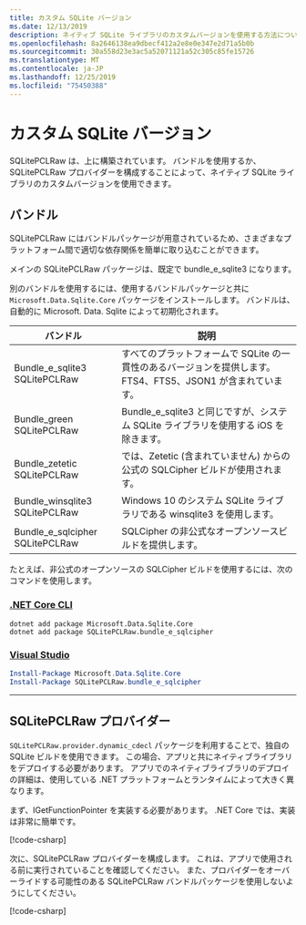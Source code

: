 ```yaml
---
title: カスタム SQLite バージョン
ms.date: 12/13/2019
description: ネイティブ SQLite ライブラリのカスタムバージョンを使用する方法について説明します。
ms.openlocfilehash: 8a2646138ea9dbecf412a2e8e0e347e2d71a5b0b
ms.sourcegitcommit: 30a558d23e3ac5a52071121a52c305c85fe15726
ms.translationtype: MT
ms.contentlocale: ja-JP
ms.lasthandoff: 12/25/2019
ms.locfileid: "75450388"
---
```

# <a name="custom-sqlite-versions"></a>カスタム SQLite バージョン

SQLitePCLRaw は、上に構築されています。 バンドルを使用するか、SQLitePCLRaw プロバイダーを構成することによって、ネイティブ SQLite ライブラリのカスタムバージョンを使用できます。

## <a name="bundles"></a>バンドル

SQLitePCLRaw にはバンドルパッケージが用意されているため、さまざまなプラットフォーム間で適切な依存関係を簡単に取り込むことができます。

メインの SQLitePCLRaw パッケージは、既定で bundle_e_sqlite3 になります。

別のバンドルを使用するには、使用するバンドルパッケージと共に `Microsoft.Data.Sqlite.Core` パッケージをインストールします。 バンドルは、自動的に Microsoft. Data. Sqlite によって初期化されます。

| バンドル | 説明 |
| --- | --- |
| Bundle_e_sqlite3 SQLitePCLRaw | すべてのプラットフォームで SQLite の一貫性のあるバージョンを提供します。 FTS4、FTS5、JSON1 が含まれています。 | R * ツリー拡張。 これは既定です。 |
| Bundle_green SQLitePCLRaw | Bundle_e_sqlite3 と同じですが、システム SQLite ライブラリを使用する iOS を除きます。 |
| Bundle_zetetic SQLitePCLRaw | では、Zetetic (含まれていません) からの公式の SQLCipher ビルドが使用されます。 |
| Bundle_winsqlite3 SQLitePCLRaw | Windows 10 のシステム SQLite ライブラリである winsqlite3 を使用します。 |
| Bundle_e_sqlcipher SQLitePCLRaw | SQLCipher の非公式なオープンソースビルドを提供します。 |

たとえば、非公式のオープンソースの SQLCipher ビルドを使用するには、次のコマンドを使用します。

### <a name="net-core-clitabnetcore-cli"></a>[.NET Core CLI](#tab/netcore-cli)

```dotnetcli
dotnet add package Microsoft.Data.Sqlite.Core
dotnet add package SQLitePCLRaw.bundle_e_sqlcipher
```

### <a name="visual-studiotabvisual-studio"></a>[Visual Studio](#tab/visual-studio)

``` PowerShell
Install-Package Microsoft.Data.Sqlite.Core
Install-Package SQLitePCLRaw.bundle_e_sqlcipher
```

---

## <a name="sqlitepclraw-providers"></a>SQLitePCLRaw プロバイダー

`SQLitePCLRaw.provider.dynamic_cdecl` パッケージを利用することで、独自の SQLite ビルドを使用できます。 この場合、アプリと共にネイティブライブラリをデプロイする必要があります。 アプリでのネイティブライブラリのデプロイの詳細は、使用している .NET プラットフォームとランタイムによって大きく異なります。

まず、IGetFunctionPointer を実装する必要があります。 .NET Core では、実装は非常に簡単です。

[!code-csharp[](../../../../samples/snippets/standard/data/sqlite/SystemLibrarySample/Program.cs?name=snippet_NativeLibraryAdapter)]

次に、SQLitePCLRaw プロバイダーを構成します。 これは、アプリで使用される前に実行されていることを確認してください。 また、プロバイダーをオーバーライドする可能性のある SQLitePCLRaw バンドルパッケージを使用しないようにしてください。

[!code-csharp[](../../../../samples/snippets/standard/data/sqlite/SystemLibrarySample/Program.cs?name=snippet_SetProvider)]
